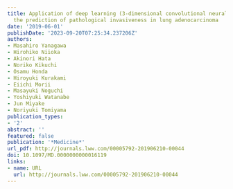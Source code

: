 ```yaml
---
title: Application of deep learning (3-dimensional convolutional neural network) for
  the prediction of pathological invasiveness in lung adenocarcinoma
date: '2019-06-01'
publishDate: '2023-09-20T07:25:34.237206Z'
authors:
- Masahiro Yanagawa
- Hirohiko Niioka
- Akinori Hata
- Noriko Kikuchi
- Osamu Honda
- Hiroyuki Kurakami
- Eiichi Morii
- Masayuki Noguchi
- Yoshiyuki Watanabe
- Jun Miyake
- Noriyuki Tomiyama
publication_types:
- '2'
abstract: ''
featured: false
publication: '*Medicine*'
url_pdf: http://journals.lww.com/00005792-201906210-00044
doi: 10.1097/MD.0000000000016119
links:
- name: URL
  url: http://journals.lww.com/00005792-201906210-00044
---
```


